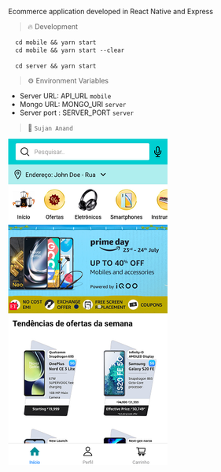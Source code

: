 Ecommerce application developed in React Native and Express

> :fire: Development

```
  cd mobile && yarn start
  cd mobile && yarn start --clear

  cd server && yarn start
```

> :gear: Environment Variables

- Server URL: API_URL `mobile`
- Mongo URL: MONGO_URI `server`
- Server port : SERVER_PORT `server`

> :thought_balloon: `Sujan Anand`

![Cover](./assets/cover.png)